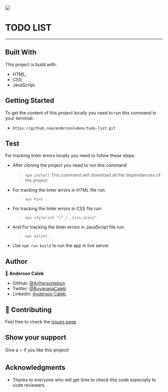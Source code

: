 ![](https://img.shields.io/badge/Microverse-blueviolet)

# TODO LIST

---

## Built With

This project is build with:

- HTML;
- CSS;
- JavaScript.

## Getting Started

To get the content of this project locally you need to run this command in your terminal:

- `https://github.com/andersonlebon/todo-list.git`

## Test

For tracking linter errors locally you need to follow these steps:

- After cloning the project you need to run this command

  > `npm install`
  > This command will download all the dependancies of the project

- For tracking the linter errors in HTML file run:

  > `npx hint .`

- For tracking the linter errors in CSS file run:

  > `npx stylelint "\*_/_.{css,scss}"`

- And For tracking the linter errors in JavaScript file run:

  > `npx eslint .`

- Use `npm run build` to run the app in live server

## Author

👤 **Anderson Caleb**

- GitHub: [@Anhersonlebon](https://github.com/andersonlebon)
- Twitter: [@BuyananaCaleb](https://twitter.com/BuyananaCaleb)
- LinkedIn: [Anderson Caleb](https://www.linkedin.com/in/anderson-caleb-915343209/)

## :handshake: Contributing

Feel free to check the [issues page](https://github.com/andersonlebon/todo-list/issues)

## Show your support

Give a :star: if you like this project!

## Acknowledgments

- Thanks to everyone who will get time to check this code especially to code reviewers.

